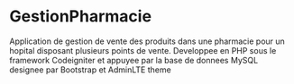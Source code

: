 # GestionPharmacie
Application de gestion de vente des produits dans une pharmacie pour un hopital disposant plusieurs points de vente. Developpee en PHP sous le framework Codeigniter et appuyee par la base de donnees MySQL designee par Bootstrap et AdminLTE theme
